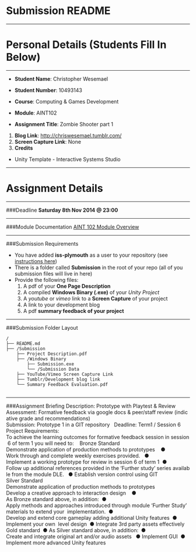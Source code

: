 Submission README
=========
---


Personal Details (Students Fill In Below)
===
---
- **Student Name**: Christopher Wesemael
- **Student Number**: 10493143


- **Course**: Computing & Games Development
- **Module**: AINT102
- **Assignment Title**: Zombie Shooter part 1


1. **Blog Link**: http://chriswesemael.tumblr.com/
2. **Screen Capture Link**: None
3. **Credits**
 * Unity Template - Interactive Systems Studio
 
---


Assignment Details
===

---
###Deadline
**Saturday 8th Nov 2014 @ 23:00**

---
###Module Documentation
[AINT 102 Module Overview](https://dle.plymouth.ac.uk/pluginfile.php/225401/mod_resource/content/1/AINT102OverviewandAssignmentSpecification.pdf)

---
###Submission Requirements
- You have added **iss-plymouth** as a user to your repository (see [instructions here](http://homepage.iss.io/bitbucket-add-user.html))
- There is a folder called **Submission** in the root of your repo (all of you submission files will live in here)
- Provide the following files:
    1. A pdf of your **One Page Description** 
    2. A compiled **Windows Binary (.exe)** of your *Unity Project*
    3. A *youtube* or *vimeo* link to a **Screen Capture** of your project
    4. A link to your development blog
    5. A pdf **summary feedback of your project**

--- 
###Submission Folder Layout

```
/
├── README.md
├── /Submission
    ├── Project Description.pdf
    ├── /Windows Binary
        ├── Submission.exe
        └── /Submission Data
    ├── YouTube/Vimeo Screen Capture Link
    ├── Tumblr/Development blog link
    └── Summary Feedback Evaluation.pdf


```

---
###Assignment Briefing
Description: Prototype with Playtest & Review 
Assessment: Formative feedback via google docs & peer/staff review (indicative grade and recommendations) 
Submission: Prototype 1 in a GIT repository  
Deadline: Term1 / Session 6 
 
Project Requirements: 
To achieve the learning outcomes for formative feedback session in session 6 of term 1 you will need to: 
 
Bronze Standard 
Demonstrate application of production methods to prototypes 
 
● Work through and complete weekly exercises provided.  
● Implement a working prototype for review in session 6 of term 1 
● Follow up additional references provided in the ‘Further study’ series available from the module DLE.  
● Establish version control using GIT  
 
Silver Standard 
Demonstrate application of production methods to prototypes 
Develop a creative approach to interaction design 
 
● As Bronze standard above, in addition: 
● Apply methods and approaches introduced through module ‘Further Study’ materials to extend your 
implementation. 
● Develop and extend core gameplay adding additional Unity features 
● Implement your own  level design 
● Integrate 3rd party assets effectively 
 
Gold standard 
● As Silver standard above, in addition: 
● Create and integrate original art and/or audio assets  
● Implement GUI 
● Implement more advanced Unity features